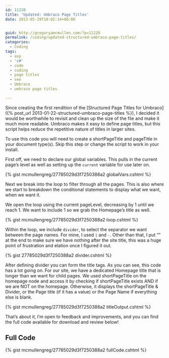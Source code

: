 ```yaml
---
id: 11220
title: 'Updated: Umbraco Page Titles'
date: 2013-05-29T10:02:14+00:00


guid: http://gregoryamcmullen.com/?p=11220
permalink: /coding/updated-structured-umbraco-page-titles/
categories:
  - Coding
tags:
  - asp
  - 'c#'
  - code
  - coding
  - page titles
  - seo
  - Umbraco
  - umbraco page titles

---
```


Since creating the first rendition of the [Structured Page Titles for Umbraco]({% post_url 2013-01-22-structured-umbraco-page-titles %}), I decided it would be worthwhile to revisit and clean up the size of the file and make it much more readable. Umbraco makes it easy to define page titles, but this script helps reduce the repetitive nature of titles in larger sites.

To use this code you will need to create a shortPageTitle and pageTitle in your document type(s). Skip this step or change&nbsp;the script to work in your install.

First off, we need to declare our global variables. This pulls in the current page&#8217;s level as well as setting up the `current` variable for use later on.

{% gist mcmullengreg/27785029d3f7250388a2 globalVars.cshtml %}

Next we break into the loop to filter through all the pages. This is also where we start to breakdown the conditional statements to display what we want, when we want it.

We open the loop using the current pageLevel, decreasing by 1 until we reach 1. We want to include 1 so we grab the Homepage&#8217;s title as well.

{% gist mcmullengreg/27785029d3f7250388a2 loop.cshtml %}

Within the loop, we include `divider`, to select the&nbsp;separator we want between the page names. For mine, I used `|` and `-`. Other than that, I put &#8220;&#8221; at the end to make sure we have nothing after the site title, this was a huge point of frustration and elation once I figured it out.

{% gist 27785029d3f7250388a2 divider.cshtml %}

After defining divider&nbsp;you can form the title tags. As you can see, this code has a lot going on. For our site, we have a dedicated Homepage title that is longer than we want for child pages. We used shortPageTitle&nbsp;on the homepage node and access it by checking if shortPageTitle exists AND if we are NOT on the homepage. Otherwise, it displays the shortPageTitle & Divider, or the Page title (if it has a value) or the Page Name if everything else is blank.

{% gist mcmullengreg/27785029d3f7250388a2 titleOutput.cshtml %}

That&#8217;s about it, I&#8217;m open to feedback and improvements, and you can find the full code available for download and review below!

## Full Code

{% gist mcmullengreg/27785029d3f7250388a2 fullCode.cshtml %}
